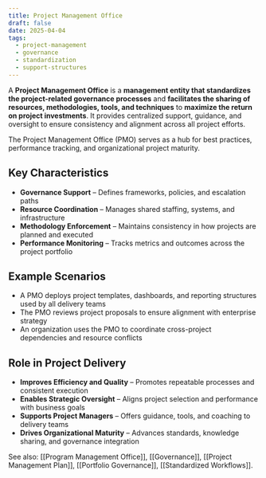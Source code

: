 ```yaml
---
title: Project Management Office
draft: false
date: 2025-04-04
tags:
  - project-management
  - governance
  - standardization
  - support-structures
---
```


A **Project Management Office** is a **management entity that standardizes the project-related governance processes** and **facilitates the sharing of resources, methodologies, tools, and techniques** to **maximize the return on project investments**. It provides centralized support, guidance, and oversight to ensure consistency and alignment across all project efforts.

The Project Management Office (PMO) serves as a hub for best practices, performance tracking, and organizational project maturity.

## Key Characteristics

- **Governance Support** – Defines frameworks, policies, and escalation paths  
- **Resource Coordination** – Manages shared staffing, systems, and infrastructure  
- **Methodology Enforcement** – Maintains consistency in how projects are planned and executed  
- **Performance Monitoring** – Tracks metrics and outcomes across the project portfolio

## Example Scenarios

- A PMO deploys project templates, dashboards, and reporting structures used by all delivery teams  
- The PMO reviews project proposals to ensure alignment with enterprise strategy  
- An organization uses the PMO to coordinate cross-project dependencies and resource conflicts

## Role in Project Delivery

- **Improves Efficiency and Quality** – Promotes repeatable processes and consistent execution  
- **Enables Strategic Oversight** – Aligns project selection and performance with business goals  
- **Supports Project Managers** – Offers guidance, tools, and coaching to delivery teams  
- **Drives Organizational Maturity** – Advances standards, knowledge sharing, and governance integration

See also: [[Program Management Office]], [[Governance]], [[Project Management Plan]], [[Portfolio Governance]], [[Standardized Workflows]].
